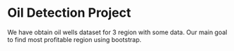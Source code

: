 # Oil Detection Project

We have obtain oil wells dataset for 3 region with some data. Our main goal to find most profitable region using bootstrap.

